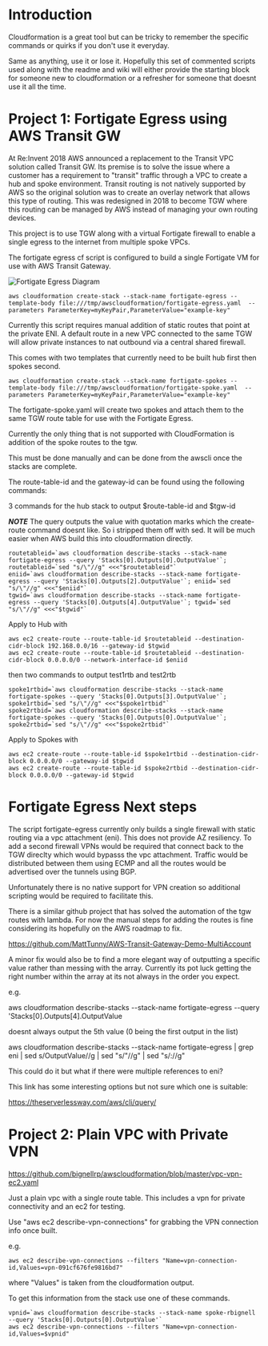 # Introduction

Cloudformation is a great tool but can be tricky to remember the specific commands or quirks if you don't use it everyday.

Same as anything, use it or lose it.  Hopefully this set of commented scripts used along with the readme and wiki will either provide the starting block for someone new to cloudformation or a refresher for someone that doesnt use it all the time.

# Project 1:  Fortigate Egress using AWS Transit GW

At Re:Invent 2018 AWS announced a replacement to the Transit VPC solution called Transit GW.  Its premise is to solve the issue where a customer has a requirement to "transit" traffic through a VPC to create a hub and spoke environment.  Transit routing is not natively supported by AWS so the original solution was to create an overlay network that allows this type of routing.  This was redesigned in 2018 to become TGW where this routing can be managed by AWS instead of managing your own routing devices.

This project is to use TGW along with a virtual Fortigate firewall to enable a single egress to the internet from multiple spoke VPCs.

The fortigate egress cf script is configured to build a single Fortigate VM for use with AWS Transit Gateway.


![Fortigate Egress Diagram](https://user-images.githubusercontent.com/3774222/52119268-77a2c900-2610-11e9-92b3-25e86c7971c8.png)

```
aws cloudformation create-stack --stack-name fortigate-egress --template-body file:///tmp/awscloudformation/fortigate-egress.yaml  --parameters ParameterKey=myKeyPair,ParameterValue="example-key"
```

Currently this script requires manual addition of static routes that point at the private ENI. A default route in a new VPC connected to the same TGW will allow private instances to nat outbound via a central shared firewall.

This comes with two templates that currently need to be built hub first then spokes second.

```
aws cloudformation create-stack --stack-name fortigate-spokes --template-body file:///tmp/awscloudformation/fortigate-spoke.yaml  --parameters ParameterKey=myKeyPair,ParameterValue="example-key"
```

The fortigate-spoke.yaml will create two spokes and attach them to the same TGW route table for use with the Fortigate Egress.

Currently the only thing that is not supported with CloudFormation is addition of the spoke routes to the tgw.

This must be done manually and can be done from the awscli once the stacks are complete.



The route-table-id and the gateway-id can be found using the following commands:

3 commands for the hub stack to output $route-table-id and $tgw-id

***NOTE*** The query outputs the value with quotation marks which the create-route command doesnt like.  So i stripped them off with sed. It will be much easier when AWS build this into cloudformation directly.

```
routetableid=`aws cloudformation describe-stacks --stack-name fortigate-egress --query 'Stacks[0].Outputs[0].OutputValue'`; routetableid=`sed "s/\"//g" <<<"$routetableid"`
eniid=`aws cloudformation describe-stacks --stack-name fortigate-egress --query 'Stacks[0].Outputs[2].OutputValue'`; eniid=`sed "s/\"//g" <<<"$eniid"`
tgwid=`aws cloudformation describe-stacks --stack-name fortigate-egress --query 'Stacks[0].Outputs[4].OutputValue'`; tgwid=`sed "s/\"//g" <<<"$tgwid"`
```

Apply to Hub with

```
aws ec2 create-route --route-table-id $routetableid --destination-cidr-block 192.168.0.0/16 --gateway-id $tgwid
aws ec2 create-route --route-table-id $routetableid --destination-cidr-block 0.0.0.0/0 --network-interface-id $eniid
```

then two commands to output test1rtb and test2rtb

```
spoke1rtbid=`aws cloudformation describe-stacks --stack-name fortigate-spokes --query 'Stacks[0].Outputs[3].OutputValue'`; spoke1rtbid=`sed "s/\"//g" <<<"$spoke1rtbid"`
spoke2rtbid=`aws cloudformation describe-stacks --stack-name fortigate-spokes --query 'Stacks[0].Outputs[0].OutputValue'`; spoke2rtbid=`sed "s/\"//g" <<<"$spoke2rtbid"`
```

Apply to Spokes with

```
aws ec2 create-route --route-table-id $spoke1rtbid --destination-cidr-block 0.0.0.0/0 --gateway-id $tgwid
aws ec2 create-route --route-table-id $spoke2rtbid --destination-cidr-block 0.0.0.0/0 --gateway-id $tgwid
```

# Fortigate Egress Next steps

The script fortigate-egress currently only builds a single firewall with static routing via a vpc attachment (eni).  This does not provide AZ resiliency.  To add a second firewall VPNs would be required that connect back to the TGW direclty which would bypasss the vpc attachment. Traffic would be distributed between them using ECMP and all the routes would be advertised over the tunnels using BGP.

Unfortunately there is no native support for VPN creation so additional scripting would be required to facilitate this.

There is a similar github project that has solved the automation of the tgw routes with lambda.  For now the manual steps for adding the routes is fine considering its hopefully on the AWS roadmap to fix.

https://github.com/MattTunny/AWS-Transit-Gateway-Demo-MultiAccount

A minor fix would also be to find a more elegant way of outputting a specific value rather than messing with the array.  Currently its pot luck getting the right number within the array at its not always in the order you expect.

e.g.

aws cloudformation describe-stacks --stack-name fortigate-egress --query 'Stacks[0].Outputs[4].OutputValue

doesnt always output the 5th value (0 being the first output in the list)

aws cloudformation describe-stacks --stack-name fortigate-egress | grep eni | sed s/OutputValue//g | sed "s/\"//g" | sed "s/\://g"

This could do it but what if there were multiple references to eni?

This link has some interesting options but not sure which one is suitable:

https://theserverlessway.com/aws/cli/query/


# Project 2: Plain VPC with Private VPN

https://github.com/bignellrp/awscloudformation/blob/master/vpc-vpn-ec2.yaml

Just a plain vpc with a single route table.  This includes a vpn for private connectivity and an ec2 for testing.

Use "aws ec2 describe-vpn-connections" for grabbing the VPN connection info once built.

e.g. 

```
aws ec2 describe-vpn-connections --filters "Name=vpn-connection-id,Values=vpn-091cf676fe9816bd7"
```

where "Values" is taken from the cloudformation output.

To get this information from the stack use one of these commands.

```
vpnid=`aws cloudformation describe-stacks --stack-name spoke-rbignell --query 'Stacks[0].Outputs[0].OutputValue'`
aws ec2 describe-vpn-connections --filters "Name=vpn-connection-id,Values=$vpnid"
```
